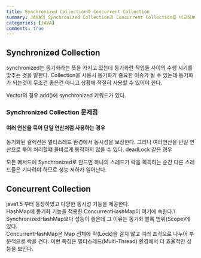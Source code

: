 ```yaml
---
title: Synchronized Collection과 Concurrent Collection
summary: JAVA의 Synchronized Collection과 Concurrent Collection를 비교해보자.
categories: [JAVA]
comments: true
---
```


## Synchronized Collection
synchronized는 동기화라는 뜻을 가지고 있는데 동기화란 작업들 사이의 수행 시기를 맞추는 것을 말한다. Collection을 사용시 동기화가 중요한 이슈가 될 수 있는데 동기화가 되는것이 무조건 좋은건 아니고 상황에 적절히 사용할 수 있어야 한다.

Vector의 경우 add()에 synchronized 키워드가 있다.

### Synchronized Collection 문제점
#### 여러 연산을 묶어 단일 연산처럼 사용하는 경우
동기화된 컬렉션은 멀티스레드 환경에서 동시성을 보장한다. 그러나 여러연산을 단일 연산으로 묶어 처리할떄 올바르게 동작하지 않을 수 있다. deadLock 같은 경우

모든 메서드에 Synchronized로 만드면 하나의 스레드가 락을 획득하는 순간 다른 스레드들은 기다려야 하므로 성능 저하가 일어난다.


## Concurrent Collection
java1.5 부터 등장하였고 다양한 동시성 기능을 제공한다.\
HashMap에 동기화 기능을 적용한 ConcurrentHashMap이 여기에 속한다.\ SynchronizedHashMap보다 성능이 좋은데 그 이유는 동기화 블록 범위(Scope)에 있다.\
ConcurrentHashMap은 Map 전체에 락(Lock)을 걸지 않고 여러 조각으로 나누어 부분적으로 락을 건다. 이런 특징은 멀티스레드(Multi-Thread) 환경에서 더 효율적인 성능을 보인다.



